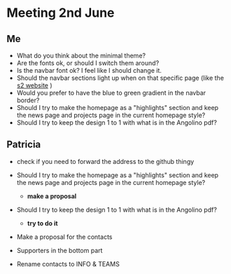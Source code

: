 # Meeting 2nd June

## Me
* What do you think about the minimal theme?
* Are the fonts ok, or should I switch them around?
* Is the navbar font ok? I feel like I should change it.
* Should the navbar sections light up when on that specific page (like the [s2 website](https://s2group.cs.vu.nl/) )
* Would you prefer to have the blue to green gradient in the navbar border?
* Should I try to make the homepage as a "highlights" section and keep the news page and projects page in the current homepage style?
* Should I try to keep the design 1 to 1 with what is in the Angolino pdf?

## Patricia
* check if you need to forward the address to the github thingy

* Should I try to make the homepage as a "highlights" section and keep the news page and projects page in the current homepage style? 
  * **make a proposal**
 
* Should I try to keep the design 1 to 1 with what is in the Angolino pdf? 
  * **try to do it**

* Make a proposal for the contacts
* Supporters in the bottom part
* Rename contacts to INFO & TEAMS